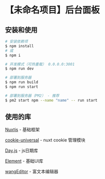 # 【未命名项目】后台面板

## 安装和使用

```bash
# 安装依赖项
$ npm install
# 或
$ npm i

# 开发模式（可热重载） 0.0.0.0:3001
$ npm run dev

# 部署到服务器
$ npm run build
$ npm run start

# 部署到服务器（PM2） - 推荐
$ pm2 start npm --name "name" -- run start
```

## 使用的库
[Nuxtjs](https://nuxtjs.org) - 基础框架

[cookie-universal](https://github.com/microcipcip/cookie-universal) - nuxt cookie 管理模块

[Day.js](https://day.js.org) - js日期库

[Element](https://element.eleme.cn) - 基础UI库

[wangEditor](https://www.wangeditor.com) - 富文本编辑器

